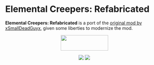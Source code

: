 # Elemental Creepers: Refabricated

**Elemental Creepers: Refabricated** is a port of the [original mod by xSmallDeadGuyx](https://github.com/xSmallDeadGuyx/ElementalCreepers/), given some liberties to modernize the mod.


<p align="center">
    <a title="Fabric API" href="https://github.com/FabricMC/fabric">
    <img src="https://i.imgur.com/Ol1Tcf8.png" width="151" height="50" />
  </a>
<p align="center">
  <a href="https://www.curseforge.com/minecraft/mc-mods/elemental-creepers-refabricated"><img src="http://cf.way2muchnoise.eu/versions/elemental-creepers-refabricated.svg"></a>
  <a href="https://www.curseforge.com/minecraft/mc-mods/elemental-creepers-refabricated"><img src="http://cf.way2muchnoise.eu/short_elemental-creepers-refabricated.svg"></a>
</p>
